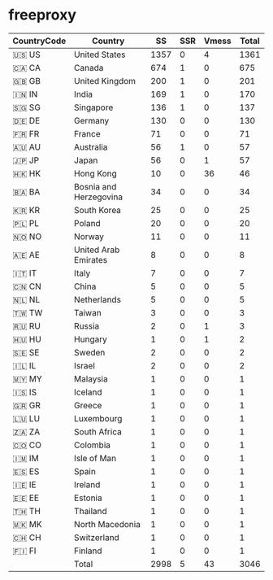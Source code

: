 # freeproxy

|CountryCode|Country|SS|SSR|Vmess|Total|
|  ----  | ----  |  ----  | ----  |  ----  | ----  |
|🇺🇸 US|United States|1357|0|4|1361|
|🇨🇦 CA|Canada|674|1|0|675|
|🇬🇧 GB|United Kingdom|200|1|0|201|
|🇮🇳 IN|India|169|1|0|170|
|🇸🇬 SG|Singapore|136|1|0|137|
|🇩🇪 DE|Germany|130|0|0|130|
|🇫🇷 FR|France|71|0|0|71|
|🇦🇺 AU|Australia|56|1|0|57|
|🇯🇵 JP|Japan|56|0|1|57|
|🇭🇰 HK|Hong Kong|10|0|36|46|
|🇧🇦 BA|Bosnia and Herzegovina|34|0|0|34|
|🇰🇷 KR|South Korea|25|0|0|25|
|🇵🇱 PL|Poland|20|0|0|20|
|🇳🇴 NO|Norway|11|0|0|11|
|🇦🇪 AE|United Arab Emirates|8|0|0|8|
|🇮🇹 IT|Italy|7|0|0|7|
|🇨🇳 CN|China|5|0|0|5|
|🇳🇱 NL|Netherlands|5|0|0|5|
|🇹🇼 TW|Taiwan|3|0|0|3|
|🇷🇺 RU|Russia|2|0|1|3|
|🇭🇺 HU|Hungary|1|0|1|2|
|🇸🇪 SE|Sweden|2|0|0|2|
|🇮🇱 IL|Israel|2|0|0|2|
|🇲🇾 MY|Malaysia|1|0|0|1|
|🇮🇸 IS|Iceland|1|0|0|1|
|🇬🇷 GR|Greece|1|0|0|1|
|🇱🇺 LU|Luxembourg|1|0|0|1|
|🇿🇦 ZA|South Africa|1|0|0|1|
|🇨🇴 CO|Colombia|1|0|0|1|
|🇮🇲 IM|Isle of Man|1|0|0|1|
|🇪🇸 ES|Spain|1|0|0|1|
|🇮🇪 IE|Ireland|1|0|0|1|
|🇪🇪 EE|Estonia|1|0|0|1|
|🇹🇭 TH|Thailand|1|0|0|1|
|🇲🇰 MK|North Macedonia|1|0|0|1|
|🇨🇭 CH|Switzerland|1|0|0|1|
|🇫🇮 FI|Finland|1|0|0|1|
||Total|2998|5|43|3046|
